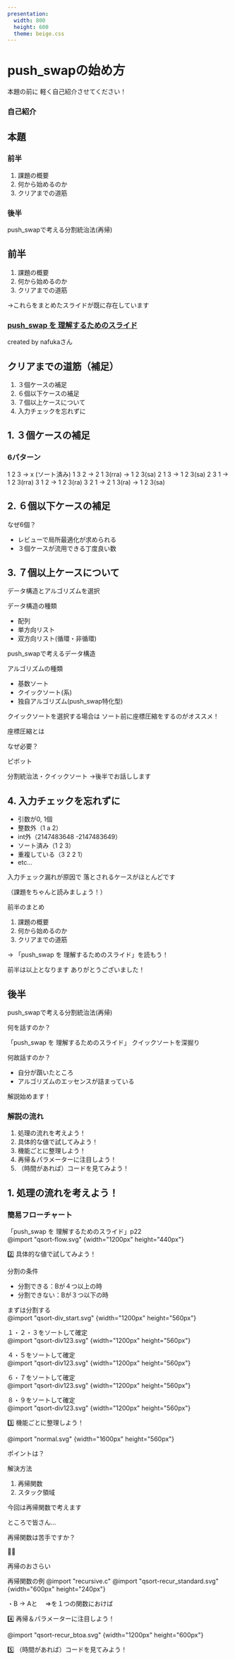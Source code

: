 ```yaml
---
presentation:
  width: 800
  height: 600
  theme: beige.css
---
```

<!-- slide -->

# push_swapの始め方

<!-- slide -->
本題の前に
軽く自己紹介させてください！

<!-- slide -->
### 自己紹介


<!-- slide -->

## 本題
<!-- slide -->
### 前半
1. 課題の概要
2. 何から始めるのか
3. クリアまでの道筋
### 後半
push_swapで考える分割統治法(再帰)

<!-- slide -->
## 前半

<!-- slide -->
1. 課題の概要
2. 何から始めるのか
3. クリアまでの道筋

→これらをまとめたスライドが既に存在しています

<!-- slide -->
### [push_swap を 理解するためのスライド](https://docs.google.com/presentation/d/1c2PU6ZST7uMwNHl6aAz2WsJ5QFf1J7JJsMkW0VSTXc8/edit#slide=id.p)
created by nafukaさん
<!-- slide -->
## クリアまでの道筋（補足）
<!-- slide -->

1. ３個ケースの補足
2. ６個以下ケースの補足
3. ７個以上ケースについて
4. 入力チェックを忘れずに

<!-- slide -->
## 1. ３個ケースの補足
<!-- slide -->
### 6パターン

1 2 3 -> x (ソート済み)
1 3 2 -> 2 1 3(rra) -> 1 2 3(sa)
2 1 3 -> 1 2 3(sa)
2 3 1 -> 1 2 3(rra)
3 1 2 -> 1 2 3(ra)
3 2 1 -> 2 1 3(ra) -> 1 2 3(sa)

<!-- slide -->
## 2. ６個以下ケースの補足
<!-- slide -->

なぜ6個？
<!-- slide -->

- レビューで局所最適化が求められる
- ３個ケースが流用できる丁度良い数

<!-- slide -->
## 3. ７個以上ケースについて

<!-- slide -->

データ構造とアルゴリズムを選択

<!-- slide -->

データ構造の種類
- 配列
- 単方向リスト
- 双方向リスト(循環・非循環)

<!-- slide -->

push_swapで考えるデータ構造

<!-- slide -->

アルゴリズムの種類
- 基数ソート
- クイックソート(系)
- 独自アルゴリズム(push_swap特化型)

<!-- slide -->
クイックソートを選択する場合は
ソート前に座標圧縮をするのがオススメ！

<!-- slide -->
座標圧縮とは

<!-- slide -->
なぜ必要？
<!-- slide -->
ピボット
<!-- slide -->
分割統治法・クイックソート
→後半でお話しします
<!-- slide -->
## 4. 入力チェックを忘れずに

<!-- slide -->
- 引数が0, 1個
- 整数外（1 a 2）
- int外（2147483648 -2147483649）
- ソート済み（1 2 3）
- 重複している（3 2 2 1）
- etc...

<!-- slide -->

入力チェック漏れが原因で
落とされるケースがほとんどです

（課題をちゃんと読みましょう！）

<!-- slide -->
前半のまとめ

<!-- slide -->
1. 課題の概要
2. 何から始めるのか
3. クリアまでの道筋

→ 「push_swap を 理解するためのスライド」を読もう！

<!-- slide -->
前半は以上となります
ありがとうございました！
<!-- slide -->
<!-- slide -->
## 後半
<!-- slide -->

push_swapで考える分割統治法(再帰)

<!-- slide -->

何を話すのか？

<!-- slide -->

「push_swap を 理解するためのスライド」
クイックソートを深掘り

<!-- slide -->

何故話すのか？

<!-- slide -->

- 自分が躓いたところ
- アルゴリズムのエッセンスが詰まっている

<!-- slide -->

解説始めます！

<!-- slide -->
### 解説の流れ
1. 処理の流れを考えよう！
2. 具体的な値で試してみよう！
3. 機能ごとに整理しよう！
4. 再帰＆パラメーターに注目しよう！
5. （時間があれば）コードを見てみよう！

<!-- slide -->
## 1. 処理の流れを考えよう！

<!-- slide -->
### 簡易フローチャート
「push_swap を 理解するためのスライド」p22
<br/>
@import "qsort-flow.svg" {width="1200px" height="440px"}


<!-- slide -->
 2️⃣ 具体的な値で試してみよう！

<!-- slide -->
分割の条件

- 分割できる：Bが４つ以上の時
- 分割できない：Bが３つ以下の時

<!-- slide -->
まずは分割する
<br>
@import "qsort-div_start.svg" {width="1200px" height="560px"}

<!-- slide -->
１・２・３をソートして確定
<br>
@import "qsort-div123.svg" {width="1200px" height="560px"}

<!-- slide -->
４・５をソートして確定
<br>
@import "qsort-div123.svg" {width="1200px" height="560px"}

<!-- slide -->
６・７をソートして確定
<br>
@import "qsort-div123.svg" {width="1200px" height="560px"}

<!-- slide -->
８・９をソートして確定
<br>
@import "qsort-div123.svg" {width="1200px" height="560px"}


<!-- slide -->

 3️⃣ 機能ごとに整理しよう！
<!-- slide -->
@import "normal.svg" {width="1600px" height="560px"}

<!-- slide -->
ポイントは？

<!-- slide -->
解決方法
1. 再帰関数
2. スタック領域
<!-- slide -->
今回は再帰関数で考えます
<!-- slide -->
ところで皆さん...
<!-- slide -->
再帰関数は苦手ですか？
<!-- slide -->
🙋‍♂️

<!-- slide -->
再帰のおさらい
<!-- slide -->
再帰関数の例
@import "recursive.c"
@import "qsort-recur_standard.svg" {width="600px" height="240px"}

<!-- slide -->
・B -> Aと　 =>を１つの関数におけば

<!-- slide -->
4️⃣ 再帰＆パラメーターに注目しよう！
<!-- slide -->
@import "qsort-recur_btoa.svg" {width="1200px" height="600px"}
<!-- slide -->

5️⃣ （時間があれば）コードを見てみよう！
<!-- slide -->

<!-- slide -->

<!-- slide -->

<!-- slide -->

<!-- slide -->

<!-- slide -->

<!-- slide -->

<!-- slide -->

<!-- slide -->

<!-- slide -->

<!-- slide -->

<!-- slide -->

<!-- slide -->
